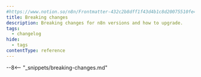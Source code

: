 ```yaml
---
#https://www.notion.so/n8n/Frontmatter-432c2b8dff1f43d4b1c8d20075510fe4
title: Breaking changes
description: Breaking changes for n8n versions and how to upgrade.
tags:
  - changelog
hide:
  - tags
contentType: reference
---
```


<!-- The actual changes are copied to a snippet to make updating easier through a workflow -->

--8<-- "_snippets/breaking-changes.md"
